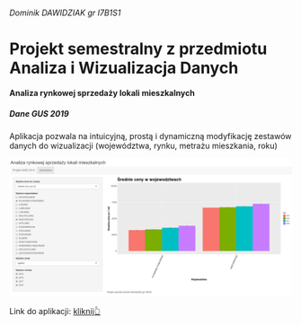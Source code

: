 ###### Dominik DAWIDZIAK gr I7B1S1

# Projekt semestralny z przedmiotu Analiza i Wizualizacja Danych

#### Analiza rynkowej sprzedaży lokali mieszkalnych 

##### Dane GUS 2019

Aplikacja pozwala na intuicyjną, prostą i dynamiczną modyfikację zestawów danych do wizualizacji (województwa, rynku, metrażu mieszkania, roku) 

![image](image.png)

Link do aplikacji:
[kliknij👆](https://ddawidziak.shinyapps.io/AWD-Projekt-2019-dawidziak/ "Sprawdź działanie aplikacji")
